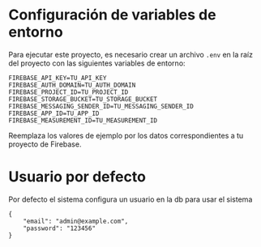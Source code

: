 # Configuración de variables de entorno

Para ejecutar este proyecto, es necesario crear un archivo `.env` en la raíz del proyecto con las siguientes variables de entorno:

```
FIREBASE_API_KEY=TU_API_KEY
FIREBASE_AUTH_DOMAIN=TU_AUTH_DOMAIN
FIREBASE_PROJECT_ID=TU_PROJECT_ID
FIREBASE_STORAGE_BUCKET=TU_STORAGE_BUCKET
FIREBASE_MESSAGING_SENDER_ID=TU_MESSAGING_SENDER_ID
FIREBASE_APP_ID=TU_APP_ID
FIREBASE_MEASUREMENT_ID=TU_MEASUREMENT_ID
```

Reemplaza los valores de ejemplo por los datos correspondientes a tu proyecto de Firebase.

# Usuario por defecto

Por defecto el sistema configura un usuario en la db para usar el sistema

```
{
    "email": "admin@example.com",
    "password": "123456"
}
```